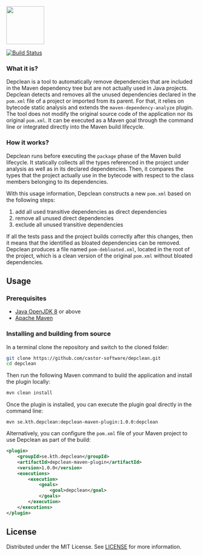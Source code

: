 <img src="https://cesarsotovalero.github.io/img/logos/depclean_logo.png" height="100px" />

[![Build Status](https://travis-ci.org/castor-software/depclean.svg?branch=master)](https://travis-ci.org/castor-software/depclean)


### What it is?

Depclean is a tool to automatically remove dependencies that are included in the Maven dependency tree but are not actually used in Java projects. Depclean detects and removes all the unused dependencies declared in the `pom.xml` file of a project or imported from its parent. For that, it relies on bytecode static analysis and extends the `maven-dependency-analyze` plugin. The tool does not modify the original source code of the application nor its original `pom.xml`. It can be executed as a Maven goal through the command line or integrated directly into the Maven build lifecycle.

### How it works?

Depclean runs before executing the `package` phase of the Maven build lifecycle. It statically collects all the types referenced in the project under analysis as well as in its declared dependencies. Then, it compares the types that the project actually use in the bytecode with respect to the class members belonging to its dependencies.

With this usage information, Depclean constructs a new `pom.xml` based on the following steps:

1. add all used transitive dependencies as direct dependencies
2. remove all unused direct dependencies
3. exclude all unused transitive dependencies

If all the tests pass and the project builds correctly after this changes, then it means that the identified as bloated dependencies can be removed. Depclean produces a file named `pom-debloated.xml`, located in the root of the project, which is a clean version of the original `pom.xml` without bloated dependencies.

## Usage

### Prerequisites

- [Java OpenJDK 8](https://openjdk.java.net) or above
- [Apache Maven](https://maven.apache.org/)

### Installing and building from source

In a terminal clone the repository and switch to the cloned folder:

```bash
git clone https://github.com/castor-software/depclean.git
cd depclean
```
Then run the following Maven command to build the application and install the plugin locally:

```bash
mvn clean install
```
Once the plugin is installed, you can execute the plugin goal directly in the command line:

```shell script
mvn se.kth.depclean:depclean-maven-plugin:1.0.0:depclean
```

Alternatively, you can configure the `pom.xml` file of your Maven project to use Depclean as part of the build:

```xml
<plugin>
    <groupId>se.kth.depclean</groupId>
    <artifactId>depclean-maven-plugin</artifactId>
    <version>1.0.0</version>
    <executions>
        <execution>
            <goals>
                <goal>depclean</goal>
            </goals>
        </execution>
    </executions>
</plugin>
```

## License

Distributed under the MIT License. See [LICENSE](https://github.com/castor-software/depclean/blob/master/LICENSE.md) for more information.
